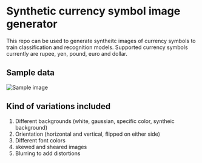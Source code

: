 # Synthetic currency symbol image generator
This repo can be used to generate syntheitc images of currency symbols to train classification and recognition models. Supported currency symbols currently are rupee, yen, pound, euro and dollar.

## Sample data
![Sample image](https://github.com/shubh-tiwari/currency-symbol-data-generator/blob/main/utils/images/generated_data.JPG)

## Kind of variations included
1. Different backgrounds (white, gaussian, specific color, syntheic background)
2. Orientation (horizontal and vertical, flipped on either side)
3. Different font colors
4. skewed and sheared images
5. Blurring to add distortions
